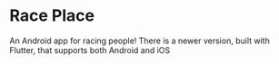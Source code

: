 # Race Place

An Android app for racing people! There is a newer version, built with Flutter, that supports both Android and iOS
